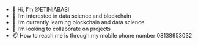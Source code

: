 - 👋 Hi, I’m @ETINIABASI
- 👀 I’m interested in data science and blockchain
- 🌱 I’m currently learning blockchain and data science
- 💞️ I’m looking to collaborate on projects
- 📫 How to reach me is through my mobile phone number 08138953032

<!---
ETINIABASI/ETINIABASI is a ✨ special ✨ repository because its `README.md` (this file) appears on your GitHub profile.
You can click the Preview link to take a look at your changes.
--->
